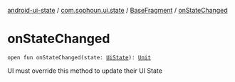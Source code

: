 [android-ui-state](../../index.md) / [com.sophoun.ui.state](../index.md) / [BaseFragment](index.md) / [onStateChanged](./on-state-changed.md)

# onStateChanged

`open fun onStateChanged(state: `[`UiState`](../../com.sophoun.ui.state.state/-ui-state/index.md)`): `[`Unit`](https://kotlinlang.org/api/latest/jvm/stdlib/kotlin/-unit/index.html)

UI must override this method to update their
UI State

